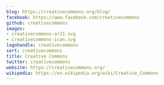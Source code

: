 ```yaml
---
blog: https://creativecommons.org/blog/
facebook: https://www.facebook.com/creativecommons
github: creativecommons
images:
- creativecommons-ar21.svg
- creativecommons-icon.svg
logohandle: creativecommons
sort: creativecommons
title: Creative Commons
twitter: creativecommons
website: https://creativecommons.org/
wikipedia: https://en.wikipedia.org/wiki/Creative_Commons
---
```


